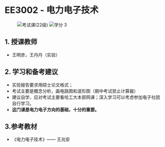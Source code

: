 # EE3002 - 电力电子技术

<div align="left">
<figure>
  <img alt="考试课(22级)" src="https://img.shields.io/badge/%E8%80%83%E8%AF%95%E8%AF%BE-red" >
  <img alt="学分 3" src="https://img.shields.io/badge/%E5%AD%A6%E5%88%86-3-moccasin">
</figure>
</div>

## 1. 授课教师

- 王明彦，王丹丹（实验）

## 2. 学习和备考建议

- 实验报告要求用硕士论文格式；
- 考试主要是概念分析，画电路图和波形图（期中考试禁止计算器）
- 建议自学，应对考试主要看哈工大本部网课；深入学习可以考虑参加电子社团自行学习。
- **这门课是电力电子方向的基础，十分的重要。**

## 3.参考教材

- 《电力电子技术》—— 王兆安